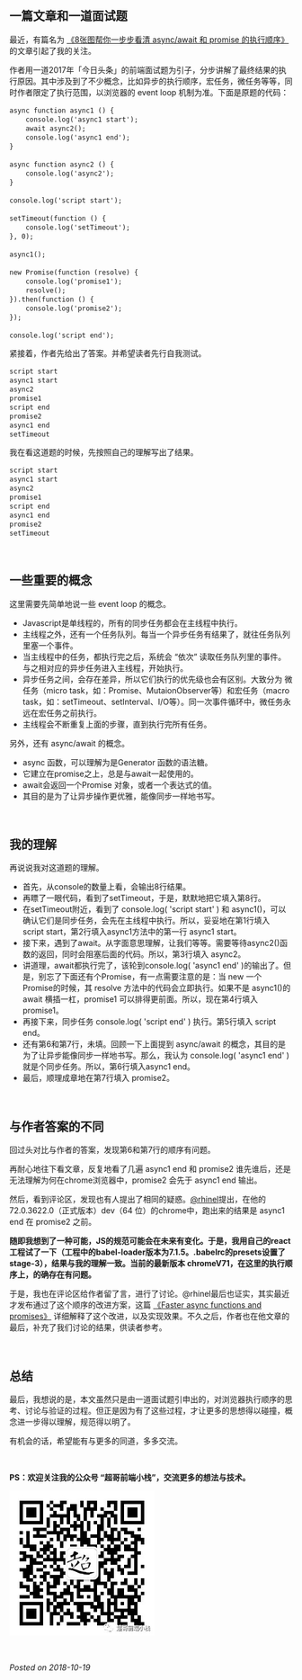 ## 一篇文章和一道面试题

最近，有篇名为 [《8张图帮你一步步看清 async/await 和 promise 的执行顺序》](https://segmentfault.com/a/1190000017224799) 的文章引起了我的关注。

作者用一道2017年「今日头条」的前端面试题为引子，分步讲解了最终结果的执行原因。其中涉及到了不少概念，比如异步的执行顺序，宏任务，微任务等等，同时作者限定了执行范围，以浏览器的 event loop 机制为准。下面是原题的代码：
```
async function async1 () {
    console.log('async1 start');
    await async2();
    console.log('async1 end');
}

async function async2 () {
    console.log('async2');
}

console.log('script start');

setTimeout(function () {
    console.log('setTimeout');
}, 0);

async1();

new Promise(function (resolve) {
    console.log('promise1');
    resolve();
}).then(function () {
    console.log('promise2');
});

console.log('script end');
```

紧接着，作者先给出了答案。并希望读者先行自我测试。
```
script start
async1 start
async2
promise1
script end
promise2
async1 end
setTimeout
```

我在看这道题的时候，先按照自己的理解写出了结果。
```
script start
async1 start
async2
promise1
script end
async1 end
promise2
setTimeout
```

&nbsp;

## 一些重要的概念
这里需要先简单地说一些 event loop 的概念。

 - Javascript是单线程的，所有的同步任务都会在主线程中执行。
 - 主线程之外，还有一个任务队列。每当一个异步任务有结果了，就往任务队列里塞一个事件。
 - 当主线程中的任务，都执行完之后，系统会 “依次” 读取任务队列里的事件。与之相对应的异步任务进入主线程，开始执行。
 - 异步任务之间，会存在差异，所以它们执行的优先级也会有区别。大致分为 微任务（micro task，如：Promise、MutaionObserver等）和宏任务（macro task，如：setTimeout、setInterval、I/O等）。同一次事件循环中，微任务永远在宏任务之前执行。
 - 主线程会不断重复上面的步骤，直到执行完所有任务。

另外，还有 async/await 的概念。
 - async 函数，可以理解为是Generator 函数的语法糖。
 - 它建立在promise之上，总是与await一起使用的。
 - await会返回一个Promise 对象，或者一个表达式的值。
 - 其目的是为了让异步操作更优雅，能像同步一样地书写。

&nbsp;

## 我的理解
再说说我对这道题的理解。
 - 首先，从console的数量上看，会输出8行结果。
 - 再瞟了一眼代码，看到了setTimeout，于是，默默地把它填入第8行。
 - 在setTimeout附近，看到了 console.log( 'script start' ) 和 async1()，可以确认它们是同步任务，会先在主线程中执行。所以，妥妥地在第1行填入 script start，第2行填入async1方法中的第一行 async1 start。
 - 接下来，遇到了await。从字面意思理解，让我们等等。需要等待async2()函数的返回，同时会阻塞后面的代码。所以，第3行填入 async2。
 - 讲道理，await都执行完了，该轮到console.log( 'async1 end' )的输出了。但是，别忘了下面还有个Promise，有一点需要注意的是：当 new 一个 Promise的时候，其 resolve 方法中的代码会立即执行。如果不是 async1()的 await 横插一杠，promise1 可以排得更前面。所以，现在第4行填入 promise1。
 - 再接下来，同步任务 console.log( 'script end' ) 执行。第5行填入 script end。
 - 还有第6和第7行，未填。回顾一下上面提到 async/await 的概念，其目的是为了让异步能像同步一样地书写。那么，我认为 console.log( 'async1 end' ) 就是个同步任务。所以，第6行填入async1 end。
 - 最后，顺理成章地在第7行填入 promise2。

&nbsp;

## 与作者答案的不同
回过头对比与作者的答案，发现第6和第7行的顺序有问题。

再耐心地往下看文章，反复地看了几遍 async1 end 和 promise2 谁先谁后，还是无法理解为何在chrome浏览器中，promise2 会先于 async1 end 输出。

然后，看到评论区，发现也有人提出了相同的疑惑。[@rhinel](https://segmentfault.com/u/rhinel)提出，在他的72.0.3622.0（正式版本）dev（64 位）的chrome中，跑出来的结果是 async1 end 在 promise2 之前。

**随即我想到了一种可能，JS的规范可能会在未来有变化。于是，我用自己的react工程试了一下（工程中的babel-loader版本为7.1.5。.babelrc的presets设置了stage-3），结果与我的理解一致。当前的最新版本 chromeV71，在这里的执行顺序上，的确存在有问题。**

于是，我也在评论区给作者留了言，进行了讨论。@rhinel最后也证实，其实最近才发布通过了这个顺序的改进方案，这篇 [《Faster async functions and promises》](https://v8.dev/blog/fast-async) 详细解释了这个改进，以及实现效果。不久之后，作者也在他文章的最后，补充了我们讨论的结果，供读者参考。

&nbsp;

## 总结

最后，我想说的是，本文虽然只是由一道面试题引申出的，对浏览器执行顺序的思考、讨论与验证的过程。但正是因为有了这些过程，才让更多的思想得以碰撞，概念进一步得以理解，规范得以明了。

有机会的话，希望能有与更多的同道，多多交流。

&nbsp;

**PS：欢迎关注我的公众号 “超哥前端小栈”，交流更多的想法与技术。**

![wechat qrCode](https://github.com/micherwa/blogs/blob/master/images/wechat_qrCode.jpg)

&nbsp;

*Posted on 2018-10-19*